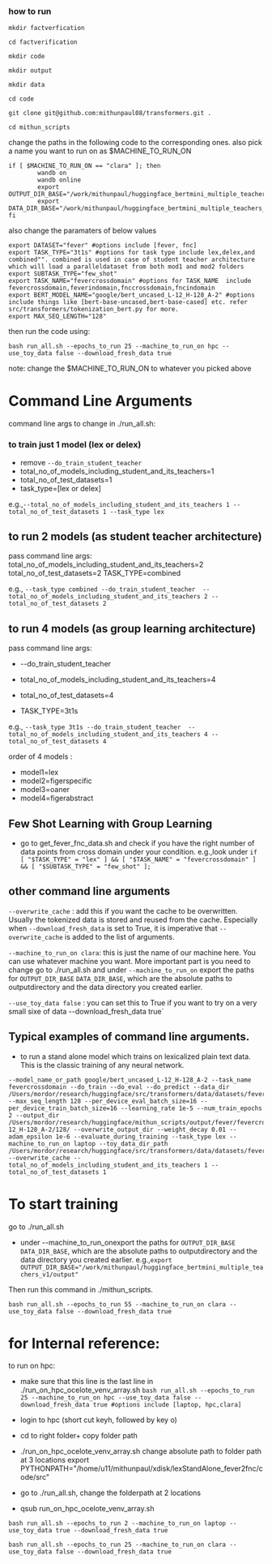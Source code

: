 ### how to run 

`mkdir factverfication`

`cd factverification`

`mkdir code`

`mkdir output`

`mkdir data`

`cd code`

`git clone git@github.com:mithunpaul08/transformers.git .`

`cd mithun_scripts`


change the paths in the following code to the corresponding ones.
also pick a name you want to run on as $MACHINE_TO_RUN_ON

```
if [ $MACHINE_TO_RUN_ON == "clara" ]; then
        wandb on
        wandb online
        export OUTPUT_DIR_BASE="/work/mithunpaul/huggingface_bertmini_multiple_teachers_v1/output"
        export DATA_DIR_BASE="/work/mithunpaul/huggingface_bertmini_multiple_teachers_v1/data"
fi

```

also change the paramaters of below values

```
export DATASET="fever" #options include [fever, fnc]
export TASK_TYPE="3t1s" #options for task type include lex,delex,and combined"". combined is used in case of student teacher architecture which will load a paralleldataset from both mod1 and mod2 folders
export SUBTASK_TYPE="few_shot"
export TASK_NAME="fevercrossdomain" #options for TASK_NAME  include fevercrossdomain,feverindomain,fnccrossdomain,fncindomain
export BERT_MODEL_NAME="google/bert_uncased_L-12_H-128_A-2" #options include things like [bert-base-uncased,bert-base-cased] etc. refer src/transformers/tokenization_bert.py for more.
export MAX_SEQ_LENGTH="128"
```

then run the code using:

`bash run_all.sh --epochs_to_run 25 --machine_to_run_on hpc --use_toy_data false --download_fresh_data true `

note: change the $MACHINE_TO_RUN_ON to whatever you picked above
# Command Line Arguments
command line args to change in ./run_all.sh:

### to train just 1 model (lex or delex)


- remove  `--do_train_student_teacher`
- total_no_of_models_including_student_and_its_teachers=1
- total_no_of_test_datasets=1
- task_type=[lex or delex]

e.g.,`--total_no_of_models_including_student_and_its_teachers 1 --total_no_of_test_datasets 1 --task_type lex`

## to run 2 models (as student teacher architecture)
pass command line args:
total_no_of_models_including_student_and_its_teachers=2
total_no_of_test_datasets=2
TASK_TYPE=combined


e.g.,
`--task_type combined --do_train_student_teacher  --total_no_of_models_including_student_and_its_teachers 2 --total_no_of_test_datasets 2`


## to run 4 models (as  group learning architecture)
pass command line args:

- --do_train_student_teacher
- total_no_of_models_including_student_and_its_teachers=4 

- total_no_of_test_datasets=4

- TASK_TYPE=3t1s


e.g.,
`--task_type 3t1s --do_train_student_teacher  --total_no_of_models_including_student_and_its_teachers 4 --total_no_of_test_datasets 4`

order of 4 models : 

- model1=lex
- model2=figerspecific
- model3=oaner
- model4=figerabstract

## Few Shot Learning with Group Learning
- go to get_fever_fnc_data.sh and check if you have the right number of data points from cross domain
under your condition. 
e.g.,look under
`if [ "$TASK_TYPE" = "lex" ] && [ "$TASK_NAME" = "fevercrossdomain" ] && [ "$SUBTASK_TYPE" = "few_shot" ];`



## other command line arguments

`--overwrite_cache` : add this if you want the cache to be overwritten. Usually the 
tokenized data is stored and reused from the cache. Especially when `--download_fresh_data` is set
to True, it is imperative that `--overwrite_cache` is added to the list of arguments.

`--machine_to_run_on clara`: this is just the name of our machine here. You can use whatever machine you want. More important part is you need to change
go to ./run_all.sh and under `--machine_to_run_on` export the paths for `OUTPUT_DIR_BASE` `DATA_DIR_BASE`, which 
are the absolute paths to outputdirectory and the data directory you created earlier.


`--use_toy_data false` : you can set this to True if you want to try on a very small sixe of data 
 --download_fresh_data true`




## Typical examples of command line arguments. 

- to run a stand alone model which trains on lexicalized plain text data. This is the classic training of any neural network. 

```
--model_name_or_path google/bert_uncased_L-12_H-128_A-2 --task_name fevercrossdomain --do_train --do_eval --do_predict --data_dir /Users/mordor/research/huggingface/src/transformers/data/datasets/fever/fevercrossdomain/lex/toydata/ --max_seq_length 128 --per_device_eval_batch_size=16 --per_device_train_batch_size=16 --learning_rate 1e-5 --num_train_epochs 2 --output_dir /Users/mordor/research/huggingface/mithun_scripts/output/fever/fevercrossdomain/lex/google/bert_uncased_L-12_H-128_A-2/128/ --overwrite_output_dir --weight_decay 0.01 --adam_epsilon 1e-6 --evaluate_during_training --task_type lex --machine_to_run_on laptop --toy_data_dir_path /Users/mordor/research/huggingface/src/transformers/data/datasets/fever/fevercrossdomain/lex/toydata/ --overwrite_cache --total_no_of_models_including_student_and_its_teachers 1 --total_no_of_test_datasets 1

```

# To start training

go to ./run_all.sh
- under --machine_to_run_onexport the paths for `OUTPUT_DIR_BASE` `DATA_DIR_BASE`, which 
are the absolute paths to outputdirectory and the data directory you created earlier.
e.g.,`export OUTPUT_DIR_BASE="/work/mithunpaul/huggingface_bertmini_multiple_teachers_v1/output"`

Then run this command in ./mithun_scripts. 

`bash run_all.sh --epochs_to_run 55 --machine_to_run_on clara --use_toy_data false --download_fresh_data true`


# for Internal reference:

to run on hpc:

- make sure that this line is the last line in ./run_on_hpc_ocelote_venv_array.sh
`bash run_all.sh --epochs_to_run 25 --machine_to_run_on hpc --use_toy_data false --download_fresh_data true #options include [laptop, hpc,clara]`

- login to hpc (short cut keyh, followed by key o)
- cd to right folder+ copy folder path

- ./run_on_hpc_ocelote_venv_array.sh change absolute path to folder path at 3 locations
export PYTHONPATH="/home/u11/mithunpaul/xdisk/lexStandAlone_fever2fnc/code/src"

- go to ./run_all.sh, change the folderpath at 2 locations

- qsub run_on_hpc_ocelote_venv_array.sh 

`bash run_all.sh --epochs_to_run 2 --machine_to_run_on laptop --use_toy_data true --download_fresh_data true`


`bash run_all.sh --epochs_to_run 25 --machine_to_run_on clara --use_toy_data false --download_fresh_data true`